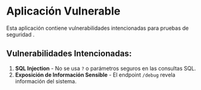 # Aplicación Vulnerable

Esta aplicación contiene vulnerabilidades intencionadas para pruebas de seguridad  .

## Vulnerabilidades Intencionadas:
1. **SQL Injection** - No se usa `?` o parámetros seguros en las consultas SQL.
2. **Exposición de Información Sensible** - El endpoint `/debug` revela información del sistema.
